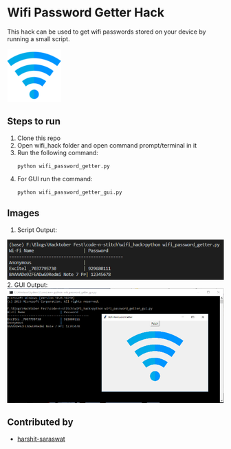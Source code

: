 # Wifi Password Getter Hack
This hack can be used to get wifi passwords stored on your device by running a small script.

<img src="./images/wifi.png" alt="script-output" style="width:125px;">

## Steps to run
1. Clone this repo
2. Open wifi_hack folder and open command prompt/terminal in it
3. Run the following command:
    ```
    python wifi_password_getter.py
    ```
4. For GUI run the command:
    ```
    python wifi_password_getter_gui.py
    ```

## Images
1. Script Output:
<img src="./images/script.PNG" alt="script-output">
2. GUI Output:
<img src="./images/gui_output.PNG" alt="gui-output">

## Contributed by
* [harshit-saraswat](https://github.com/harshit-saraswat)
